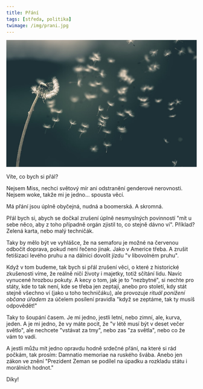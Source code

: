 ```yaml
---
title: Přání
tags: [středa, politika]
twimage: /img/prani.jpg
---
```


![cover](/img/prani.jpg)

Víte, co bych si přál?

Nejsem Miss, nechci světový mír ani odstranění genderové nerovnosti. Nejsem woke, takže mi je jedno... spousta věcí.

Má přání jsou úplně obyčejná, nudná a boomerská. A skromná.

Přál bych si, abych se dočkal zrušení úplně nesmyslných povinností "mít u sebe něco, aby z toho případně orgán zjistil to, co stejně dávno ví". Příklad? Zelená karta, nebo malý techničák.

Taky by mělo být ve vyhlášce, že na semaforu je možné na červenou odbočit doprava, pokud není řečeno jinak. Jako v Americe třeba. A zrušit fetišizaci levého pruhu a na dálnici dovolit jízdu "v libovolném pruhu".

Když v tom budeme, tak bych si přál zrušení věci, o které z historické zkušenosti víme, že reálně ničí životy i majetky, totiž sčítání lidu. Navíc vynucené hrozbou pokuty. A kecy o tom, jak je to "nezbytné", si nechte pro státy, kde to tak není, kde se třeba jen zeptají, anebo pro století, kdy stát stejně všechno ví (jako u toho techničáku), ale provozuje _rituál ponížení občana úřadem_ za účelem posílení pravidla "když se zeptáme, tak ty musíš odpovědět!"

Taky to šoupání časem. Je mi jedno, jestli letní, nebo zimní, ale, kurva, jeden. A je mi jedno, že vy máte pocit, že "v létě musí být v deset večer světlo", ale nechcete "vstávat za tmy", nebo zas "za světla", nebo co že vám to vadí. 

A jestli můžu mít jedno opravdu hodně srdečné přání, na které si rád počkám, tak prosím: Damnatio memoriae na ruského švába. Anebo jen zákon ve znění "Prezident Zeman se podílel na úpadku a rozkladu státu i morálních hodnot."

Díky!